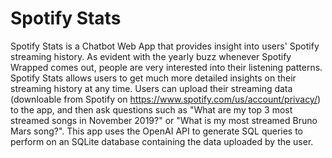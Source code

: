 # Spotify Stats

Spotify Stats is a Chatbot Web App that provides insight into users' Spotify streaming history. As evident with the yearly buzz whenever Spotify Wrapped comes out, people are very interested into their listening patterns. Spotify Stats allows users to get much more detailed insights on their streaming history at any time. Users can upload their streaming data (downloable from Spotify on https://www.spotify.com/us/account/privacy/) to the app, and then ask questions such as "What are my top 3 most streamed songs in November 2019?" or "What is my most streamed Bruno Mars song?". This app uses the OpenAI API to generate SQL queries to perform on an SQLite database containing the data uploaded by the user.
